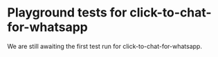 # Playground tests for click-to-chat-for-whatsapp
We are still awaiting the first test run for click-to-chat-for-whatsapp.
